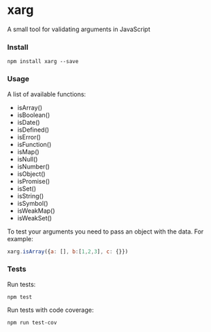 # xarg

A small tool for validating arguments in JavaScript

### Install

`npm install xarg --save`

### Usage

A list of available functions:

 * isArray()
 * isBoolean()
 * isDate()
 * isDefined()
 * isError()
 * isFunction()
 * isMap()
 * isNull()
 * isNumber()
 * isObject()
 * isPromise()
 * isSet()
 * isString()
 * isSymbol()
 * isWeakMap()
 * isWeakSet()

To test your arguments you need to pass an object with the data. For example:

```js
xarg.isArray({a: [], b:[1,2,3], c: {}})
```

### Tests

Run tests:

`npm test`

Run tests with code coverage:

`npm run test-cov`
